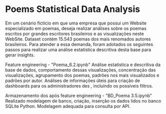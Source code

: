 # Poems Statistical Data Analysis

Em um cenário fictício em que uma empresa que possui um Website especializado em poemas, deseja realizar análises sobre os poemas escritos por grandes escritores brasileiros e as visualizações neste WebSite. Dataset contém 15.543 poemas dos mais renomados autores brasileiros. Para atender a essa demanda, foram adotados os seguintes passos para realizar uma análise estatística descritiva desta base para gerar insights.

Feature engineering - "Poema_6.2.ipynb"
Análise estatística e descritiva da base de dados, comportamento dessas visualizações, concentração das visualizações, agrupamento dos poemas, padrões nos mais visualizados e padrões por autor. Análises de informações úteis para criação de dashboards para os administradores des , incluindo os possíveis filtros.

Armazenamento dos após feature engineering - "BD_Poema 3.5.ipynb"
Realizado modelagem de banco, criação, inserção os dados lidos no banco SQLite Python. Modelagem adequada para consulta por API.
